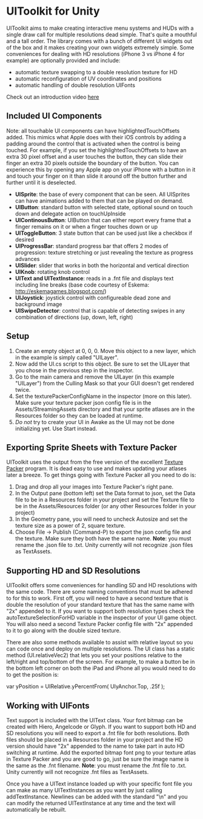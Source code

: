 UIToolkit for Unity
=======

UIToolkit aims to make creating interactive menu systems and HUDs with a single draw call for multiple resolutions dead simple.  That's quite a mouthful
and a tall order. The library comes with a bunch of different UI widgets out of the box
and it makes creating your own widgets extremely simple.  Some conveniences for dealing with HD resolutions (iPhone 3 vs iPhone 4 for example) are
optionally provided and include:

* automatic texture swapping to a double resolution texture for HD
* automatic reconfiguration of UV coordinates and positions
* automatic handling of double resolution UIFonts

Check out an introduction video [here](http://www.youtube.com/watch?v=WeV1zbMpm5k)

Included UI Components
-----

Note: all touchable UI components can have highlightedTouchOffsets added.  This mimics what Apple does with their iOS controls by adding a padding around
the control that is activated when the control is being touched.  For example, if you set the highlightedTouchOffsets to have an extra 30 pixel offset
and a user touches the button, they can slide their finger an extra 30 pixels outside the boundary of the button.  You can experience this by opening
any Apple app on your iPhone with a button in it and touch your finger on it than slide it around off the button further and further until it is deselected.

* **UISprite**: the base of every component that can be seen.  All UISprites can have animations added to them that can be played on demand.
* **UIButton**: standard button with selected state, optional sound on touch down and delegate action on touchUpInside
* **UIContinousButton**: UIButton that can either report every frame that a finger remains on it or when a finger touches down or up
* **UIToggleButton**: 3 state button that can be used just like a checkbox if desired
* **UIProgressBar**: standard progress bar that offers 2 modes of progression: texture stretching or just revealing the texture as progress advances
* **UISlider**: slider that works in both the horizontal and vertical direction
* **UIKnob**: rotating knob control
* **UIText and UITextInstance**: reads in a .fnt file and displays text including line breaks (base code courtesy of Eskema: http://eskemagames.blogspot.com/)
* **UIJoystick**: joystick control with configureable dead zone and background image
* **UISwipeDetector**: control that is capable of detecting swipes in any combination of directions (up, down, left, right)

Setup
-----

1. Create an empty object at 0, 0, 0.  Move this object to a new layer, which in the example is simply called "UILayer".
2. Now add the UI.cs script to this object.  Be sure to set the UILayer that you chose in the previous step in the inspector.
3. Go to the main camera and remove the UILayer (in this example "UILayer") from the Culling Mask so that your GUI doesn't get rendered twice.
4. Set the texturePackerConfigName in the inspector (more on this later).  Make sure your texture packer json config file is in the Assets/StreamingAssets
directory and that your
sprite atlases are in the Resources folder so they can be loaded at runtime.
5. *Do not* try to create your UI in Awake as the UI may not be done initializing yet.  Use Start instead.


Exporting Sprite Sheets with Texture Packer
-----

UIToolkit uses the output from the free version of the excellent [Texture Packer](http://www.texturepacker.com/) program.  It is dead easy to use
and makes updating your atlases later a breeze.  To get things going with Texture Packer all you need to do is:

1. Drag and drop all your images into Texture Packer's right pane.
2. In the Output pane (bottom left) set the Data format to json, set the Data file to be in a Resources folder in your project and set the Texture
file to be in the Assets/Resources folder (or any other Resources folder in your project)
3. In the Geometry pane, you will need to uncheck Autosize and set the texture size as a power of 2, square texture.
4. Choose File -> Publish (Command-P) to export the json config file and the texture.  Make sure they both have the same name.  **Note**: you must rename
the .json file to .txt.  Unity currently will not recognize .json files as TextAssets.


Supporting HD and SD Resolutions
-----

UIToolkit offers some conveniences for handling SD and HD resolutions with the same code.  There are some naming conventions that must be adhered
to for this to work.  First off, you will need to have a second texture that is double the resolution of your standard texture that has the same
name with "2x" appended to it.  If you want to support both resolution types check the autoTextureSelectionForHD variable in the inspector of
your UI game object.  You will also need a second Texture Packer config file with "2x" appended to it to go along with the double sized texture.

There are also some methods available to assist with relative layout so you can code once and deploy on multiple resolutions.  The UI class has a
static method (UI.relativeVec2) that lets you set your positions relative to the left/right and top/bottom of the screen.  For example, to make a
button be in the bottom left corner on both the iPad and iPhone all you would need to do to get the position is:

var yPosition = UIRelative.yPercentFrom( UIyAnchor.Top, .25f );


Working with UIFonts
-----

Text support is included with the UIText class.  Your font bitmap can be created with Hiero, Angelcode or Glyph.  If you want to support both HD
and SD resolutions you will need to export a .fnt file for both resolutions.  Both files should be placed in a Resources folder in your project
and the HD version should have "2x" appended to the name to take part in auto HD switching at runtime.  Add the exported bitmap font png to your
texture atlas in Texture Packer and you are good to go, just be sure the image name is the same as the .fnt filename.  **Note**: you must rename
the .fnt file to .txt.  Unity currently will not recognize .fnt files as TextAssets.

Once you have a UIText instance loaded up with your specific font file you can make as many UITextInstances as you want by just calling
addTextInstance.  Newlines can be added with the standard "\\n" and you can modify the returned UITextInstance at any time and the text
will automatically be rebuilt.